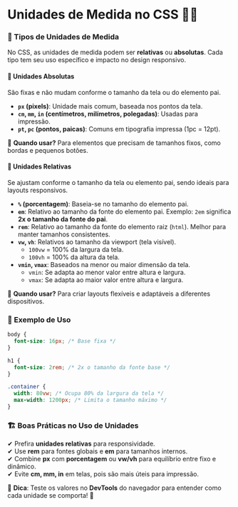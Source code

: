 # Unidades de Medida no CSS 📏✨  

### 📌 Tipos de Unidades de Medida  
No CSS, as unidades de medida podem ser **relativas** ou **absolutas**. Cada tipo tem seu uso específico e impacto no design responsivo.  

#### 📏 **Unidades Absolutas**  
São fixas e não mudam conforme o tamanho da tela ou do elemento pai.  
- **`px` (pixels)**: Unidade mais comum, baseada nos pontos da tela.  
- **`cm`, `mm`, `in` (centímetros, milímetros, polegadas)**: Usadas para impressão.  
- **`pt`, `pc` (pontos, paicas)**: Comuns em tipografia impressa (1pc = 12pt).  

🔹 **Quando usar?** Para elementos que precisam de tamanhos fixos, como bordas e pequenos botões.  

#### 🔄 **Unidades Relativas**  
Se ajustam conforme o tamanho da tela ou elemento pai, sendo ideais para layouts responsivos.  
- **`%` (porcentagem)**: Baseia-se no tamanho do elemento pai.  
- **`em`**: Relativo ao tamanho da fonte do elemento pai. Exemplo: `2em` significa **2x o tamanho da fonte do pai**.  
- **`rem`**: Relativo ao tamanho da fonte do elemento raiz (`html`). Melhor para manter tamanhos consistentes.  
- **`vw`, `vh`**: Relativos ao tamanho da viewport (tela visível).  
  - `100vw` = 100% da largura da tela.  
  - `100vh` = 100% da altura da tela.  
- **`vmin`, `vmax`**: Baseados na menor ou maior dimensão da tela.  
  - `vmin`: Se adapta ao menor valor entre altura e largura.  
  - `vmax`: Se adapta ao maior valor entre altura e largura.  

🔹 **Quando usar?** Para criar layouts flexíveis e adaptáveis a diferentes dispositivos.  

### 🎨 Exemplo de Uso  
```css
body {
  font-size: 16px; /* Base fixa */
}

h1 {
  font-size: 2rem; /* 2x o tamanho da fonte base */
}

.container {
  width: 80vw; /* Ocupa 80% da largura da tela */
  max-width: 1200px; /* Limita o tamanho máximo */
}
```  

### 🏗️ Boas Práticas no Uso de Unidades  
✔ Prefira **unidades relativas** para responsividade.  
✔ Use **rem** para fontes globais e **em** para tamanhos internos.  
✔ Combine **px** com **porcentagem** ou **vw/vh** para equilíbrio entre fixo e dinâmico.  
✔ Evite **cm, mm, in** em telas, pois são mais úteis para impressão.  

🔎 **Dica**: Teste os valores no **DevTools** do navegador para entender como cada unidade se comporta! 🚀
